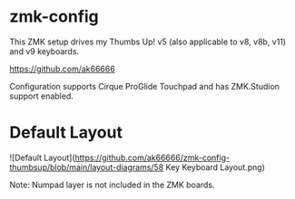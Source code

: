 # zmk-config
This ZMK setup drives my Thumbs Up! v5 (also applicable to v8, v8b, v11) and v9 keyboards.
  
https://github.com/ak66666

Configuration supports Cirque ProGlide Touchpad and has ZMK.Studion support enabled.

# Default Layout

![Default Layout](https://github.com/ak66666/zmk-config-thumbsup/blob/main/layout-diagrams/58 Key Keyboard Layout.png)

Note: Numpad layer is not included in the ZMK boards.